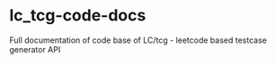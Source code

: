 # lc_tcg-code-docs
Full documentation of code base of LC/tcg - leetcode based testcase generator API
